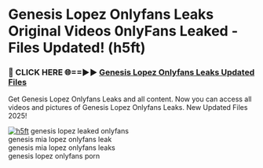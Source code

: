 # Genesis Lopez Onlyfans Leaks Original Videos 0nlyFans Leaked - Files Updated! (h5ft)

<h3>🔴 CLICK HERE 🌐==►► <a href="https://tinyurl.com/3hn5wdd3" rel="nofollow">Genesis Lopez Onlyfans Leaks Updated Files</a></h3>

Get Genesis Lopez Onlyfans Leaks and all content. Now you can access all videos and pictures of Genesis Lopez Onlyfans Leaks. New Updated Files 2025!

[![h5ft](https://i.imgur.com/4HnBqBT.gif)](https://tinyurl.com/3hn5wdd3)
genesis lopez leaked onlyfans<br>
genesis mia lopez onlyfans leak<br>
genesis mia lopez onlyfans leaks<br>
genesis lopez onlyfans porn